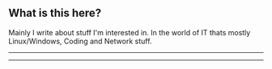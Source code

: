 ## What is this here?

Mainly I write about stuff I'm interested in. In the world of IT thats mostly Linux/Windows, Coding and Network stuff.


----
****